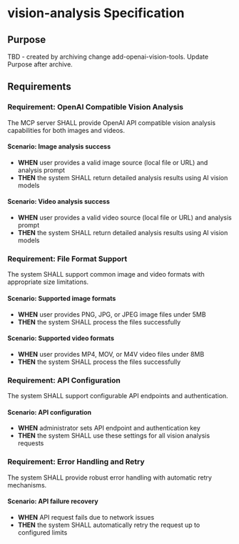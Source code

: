 # vision-analysis Specification

## Purpose
TBD - created by archiving change add-openai-vision-tools. Update Purpose after archive.
## Requirements
### Requirement: OpenAI Compatible Vision Analysis
The MCP server SHALL provide OpenAI API compatible vision analysis capabilities for both images and videos.

#### Scenario: Image analysis success
- **WHEN** user provides a valid image source (local file or URL) and analysis prompt
- **THEN** the system SHALL return detailed analysis results using AI vision models

#### Scenario: Video analysis success
- **WHEN** user provides a valid video source (local file or URL) and analysis prompt
- **THEN** the system SHALL return detailed analysis results using AI vision models

### Requirement: File Format Support
The system SHALL support common image and video formats with appropriate size limitations.

#### Scenario: Supported image formats
- **WHEN** user provides PNG, JPG, or JPEG image files under 5MB
- **THEN** the system SHALL process the files successfully

#### Scenario: Supported video formats
- **WHEN** user provides MP4, MOV, or M4V video files under 8MB
- **THEN** the system SHALL process the files successfully

### Requirement: API Configuration
The system SHALL support configurable API endpoints and authentication.

#### Scenario: API configuration
- **WHEN** administrator sets API endpoint and authentication key
- **THEN** the system SHALL use these settings for all vision analysis requests

### Requirement: Error Handling and Retry
The system SHALL provide robust error handling with automatic retry mechanisms.

#### Scenario: API failure recovery
- **WHEN** API request fails due to network issues
- **THEN** the system SHALL automatically retry the request up to configured limits

